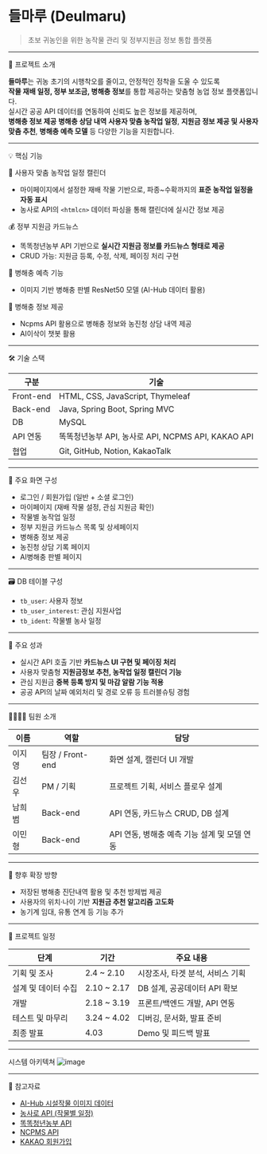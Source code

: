 # 들마루 (Deulmaru)

> 초보 귀농인을 위한 농작물 관리 및 정부지원금 정보 통합 플랫폼

---

🧭 프로젝트 소개

**들마루**는 귀농 초기의 시행착오를 줄이고, 안정적인 정착을 도울 수 있도록  
**작물 재배 일정, 정부 보조금, 병해충 정보**를 통합 제공하는 맞춤형 농업 정보 플랫폼입니다.  
실시간 공공 API 데이터를 연동하여 신뢰도 높은 정보를 제공하며,  
**병해충 정보 제공** **병해충 상담 내역** **사용자 맞춤 농작업 일정**, **지원금 정보 제공 및 사용자 맞춤 추천**, **병해충 예측 모델** 등 다양한 기능을 지원합니다.

---

💡 핵심 기능

🌱 사용자 맞춤 농작업 일정 캘린더
- 마이페이지에서 설정한 재배 작물 기반으로, 파종~수확까지의 **표준 농작업 일정을 자동 표시**
- 농사로 API의 `<htmlcn>` 데이터 파싱을 통해 캘린더에 실시간 정보 제공

💰 정부 지원금 카드뉴스
- 똑똑청년농부 API 기반으로 **실시간 지원금 정보를 카드뉴스 형태로 제공**
- CRUD 가능: 지원금 등록, 수정, 삭제, 페이징 처리 구현

🐛 병해충 예측 기능
- 이미지 기반 병해충 판별 ResNet50 모델 (AI-Hub 데이터 활용)

🐛 병해충 정보 제공
- Ncpms API 활용으로 병해충 정보와 농진청 상담 내역 제공
- AI이삭이 챗봇 활용


---

🛠️ 기술 스택

| 구분 | 기술 |
|------|------|
| Front-end | HTML, CSS, JavaScript, Thymeleaf |
| Back-end | Java, Spring Boot, Spring MVC |
| DB | MySQL |
| API 연동 | 똑똑청년농부 API, 농사로 API, NCPMS API, KAKAO API |
| 협업 | Git, GitHub, Notion, KakaoTalk |

---

🔗 주요 화면 구성

- 로그인 / 회원가입 (일반 + 소셜 로그인)
- 마이페이지 (재배 작물 설정, 관심 지원금 확인)
- 작물별 농작업 일정
- 정부 지원금 카드뉴스 목록 및 상세페이지
- 병해충 정보 제공
- 농진청 상담 기록 페이지
- AI병해충 판별 페이지

---

🗃️ DB 테이블 구성

- `tb_user`: 사용자 정보
- `tb_user_interest`: 관심 지원사업
- `tb_ident`: 작물별 농사 일정

---

🚀 주요 성과

- 실시간 API 호출 기반 **카드뉴스 UI 구현 및 페이징 처리**
- 사용자 맞춤형 **지원금정보 추천, 농작업 일정 캘린더 기능**
- 관심 지원금 **중복 등록 방지 및 마감 알람 기능 적용**
- 공공 API의 날짜 예외처리 및 경로 오류 등 트러블슈팅 경험

---

👨‍👩‍👧‍👦 팀원 소개

| 이름 | 역할 | 담당 |
|------|------|------|
| 이지영 | 팀장 / Front-end | 화면 설계, 캘린더 UI 개발 |
| 김선우 | PM / 기획 | 프로젝트 기획, 서비스 플로우 설계 |
| 남희범 | Back-end | API 연동, 카드뉴스 CRUD, DB 설계 |
| 이민형 | Back-end | API 연동, 병해충 예측 기능 설계 및 모델 연동 |

---

🔮 향후 확장 방향

- 저장된 병해충 진단내역 활용 및 추천 방제법 제공
- 사용자의 위치·나이 기반 **지원금 추천 알고리즘 고도화**
- 농기계 임대, 유통 연계 등 기능 추가

---

📅 프로젝트 일정

| 단계 | 기간 | 주요 내용 |
|------|------|-----------|
| 기획 및 조사 | 2.4 ~ 2.10 | 시장조사, 타겟 분석, 서비스 기획 |
| 설계 및 데이터 수집 | 2.10 ~ 2.17 | DB 설계, 공공데이터 API 확보 |
| 개발 | 2.18 ~ 3.19 | 프론트/백엔드 개발, API 연동 |
| 테스트 및 마무리 | 3.24 ~ 4.02 | 디버깅, 문서화, 발표 준비 |
| 최종 발표 | 4.03 | Demo 및 피드백 발표 |

---

 시스템 아키텍쳐 
![image](https://github.com/user-attachments/assets/a2293b42-3f5c-4b42-81f1-cd81cbd933bd)

---


📎 참고자료

- [AI-Hub 시설작물 이미지 데이터](https://www.aihub.or.kr/aihubdata/data/view.do?currMenu=&topMenu=&aihubDataSe=data&dataSetSn=153)
- [농사로 API (작물별 일정)](https://www.nongsaro.go.kr/)
- [똑똑청년농부 API](https://www.rda.go.kr/young/index.do)
- [NCPMS API](https://ncpms.rda.go.kr/npms/Main.np)
- [KAKAO 회원가입](https://developers.kakao.com/)





